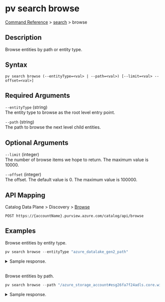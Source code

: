 # pv search browse
[Command Reference](../../../README.md#command-reference) > [search](./main.md) > browse

## Description
Browse entities by path or entity type.

## Syntax
```
pv search browse (--entityType=<val> | --path=<val>) [--limit=<val> --offset=<val>]
```

## Required Arguments
`--entityType` (string)  
The entity type to browse as the root level entry point.

`--path` (string)  
The path to browse the next level child entities.

## Optional Arguments
`--limit` (integer)  
The number of browse items we hope to return. The maximum value is 10000.

`--offset` (integer)  
The offset. The default value is 0. The maximum value is 100000.

## API Mapping
Catalog Data Plane > Discovery > [Browse](https://docs.microsoft.com/en-us/rest/api/purview/catalogdataplane/discovery/browse)
```
POST https://{accountName}.purview.azure.com/catalog/api/browse
```

## Examples
Browse entities by entity type.
```powershell
pv search browse --entityType "azure_datalake_gen2_path"
```

<details><summary>Sample response.</summary>
<p>

```json
{
    "@search.count": 4,
    "value": [
        {
            "entityType": "azure_datalake_gen2_path",
            "id": "c6a7811a-0699-44d0-b0be-68babe560ab2",
            "isLeaf": true,
            "name": "abc_company.csv",
            "owner": [
                {
                    "contactType": "Expert",
                    "displayName": "Person1 Name",
                    "id": "a1f659ac-be30-4292-bda0-17965b28324e",
                    "mail": "email1@microsoft.com"
                },
                {
                    "contactType": "Owner",
                    "displayName": "Person2 Name",
                    "id": "095354ff-cae8-44ff-8120-22ec5a941b40",
                    "mail": "email2@microsoft.com"
                }
            ],
            "path": "/azure_storage_account#esg26fa7f24adls.core.windows.net/azure_datalake_gen2_service#esg26fa7f24adls.dfs.core.windows.net/azure_datalake_gen2_filesystem#01-bronze/azure_datalake_gen2_path#esg/abc_company.csv",
            "qualifiedName": "https://esg26fa7f24adls.dfs.core.windows.net/01-bronze/esg/abc_company.csv"
        },
        {
            "entityType": "azure_datalake_gen2_path",
            "id": "6374e9e8-4719-4747-b2d2-054548023ae2",
            "isLeaf": true,
            "name": "def_company.csv",
            "path": "/azure_storage_account#esg26fa7f24adls.core.windows.net/azure_datalake_gen2_service#esg26fa7f24adls.dfs.core.windows.net/azure_datalake_gen2_filesystem#01-bronze/azure_datalake_gen2_path#esg/def_company.csv",
            "qualifiedName": "https://esg26fa7f24adls.dfs.core.windows.net/01-bronze/esg/def_company.csv"
        },
        {
            "entityType": "azure_datalake_gen2_path",
            "id": "d20f67cf-139e-4063-b751-ce56c3035492",
            "isLeaf": false,
            "name": "esg",
            "path": "/azure_storage_account#esg26fa7f24adls.core.windows.net/azure_datalake_gen2_service#esg26fa7f24adls.dfs.core.windows.net/azure_datalake_gen2_filesystem#01-bronze/azure_datalake_gen2_path#esg",
            "qualifiedName": "https://esg26fa7f24adls.dfs.core.windows.net/01-bronze/esg/"
        },
        {
            "entityType": "azure_datalake_gen2_path",
            "id": "dcd41879-dda2-4b3c-8c97-9b76d39799b1",
            "isLeaf": true,
            "name": "xyz_company.csv",
            "path": "/azure_storage_account#esg26fa7f24adls.core.windows.net/azure_datalake_gen2_service#esg26fa7f24adls.dfs.core.windows.net/azure_datalake_gen2_filesystem#01-bronze/azure_datalake_gen2_path#esg/xyz_company.csv",
            "qualifiedName": "https://esg26fa7f24adls.dfs.core.windows.net/01-bronze/esg/xyz_company.csv"
        }
    ]
}
```
</p>
</details><br />

Browse entities by path.
```powershell
pv search browse --path "/azure_storage_account#esg26fa7f24adls.core.windows.net/azure_datalake_gen2_service#esg26fa7f24adls.dfs.core.windows.net/azure_datalake_gen2_filesystem#01-bronze/azure_datalake_gen2_path#esg"
```

<details><summary>Sample response.</summary>
<p>

```json
{
    "@search.count": 3,
    "value": [
        {
            "entityType": "azure_datalake_gen2_path",
            "id": "c6a7811a-0699-44d0-b0be-68babe560ab2",
            "isLeaf": true,
            "name": "abc_company.csv",
            "owner": [
                {
                    "contactType": "Expert",
                    "displayName": "Person1 Name",
                    "id": "a1f659ac-be30-4292-bda0-17965b28324e",
                    "mail": "email2@microsoft.com"
                },
                {
                    "contactType": "Owner",
                    "displayName": "Person2 Name",
                    "id": "095354ff-cae8-44ff-8120-22ec5a941b40",
                    "mail": "email1@microsoft.com"
                }
            ],
            "path": "/azure_storage_account#esg26fa7f24adls.core.windows.net/azure_datalake_gen2_service#esg26fa7f24adls.dfs.core.windows.net/azure_datalake_gen2_filesystem#01-bronze/azure_datalake_gen2_path#esg/abc_company.csv",
            "qualifiedName": "https://esg26fa7f24adls.dfs.core.windows.net/01-bronze/esg/abc_company.csv"
        },
        {
            "entityType": "azure_datalake_gen2_path",
            "id": "6374e9e8-4719-4747-b2d2-054548023ae2",
            "isLeaf": true,
            "name": "def_company.csv",
            "path": "/azure_storage_account#esg26fa7f24adls.core.windows.net/azure_datalake_gen2_service#esg26fa7f24adls.dfs.core.windows.net/azure_datalake_gen2_filesystem#01-bronze/azure_datalake_gen2_path#esg/def_company.csv",
            "qualifiedName": "https://esg26fa7f24adls.dfs.core.windows.net/01-bronze/esg/def_company.csv"
        },
        {
            "entityType": "azure_datalake_gen2_path",
            "id": "dcd41879-dda2-4b3c-8c97-9b76d39799b1",
            "isLeaf": true,
            "name": "xyz_company.csv",
            "path": "/azure_storage_account#esg26fa7f24adls.core.windows.net/azure_datalake_gen2_service#esg26fa7f24adls.dfs.core.windows.net/azure_datalake_gen2_filesystem#01-bronze/azure_datalake_gen2_path#esg/xyz_company.csv",
            "qualifiedName": "https://esg26fa7f24adls.dfs.core.windows.net/01-bronze/esg/xyz_company.csv"
        }
    ]
}
```
</p>
</details>